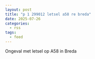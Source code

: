 ```yaml
---
layout: post
title: "p 1 299012 letsel a58 re breda"
date: 2025-07-26
categories: 
  - rss
tags: 
  - feed
---
```


Ongeval met letsel op A58 in Breda
